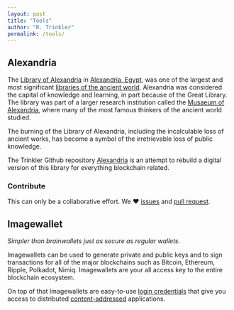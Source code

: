 ```yaml
---
layout: post
title: "Tools"
author: "R. Trinkler"
permalink: /tools/
---
```


## Alexandria

The [Library of Alexandria](https://en.wikipedia.org/wiki/Library_of_Alexandria) in [Alexandria, Egypt](https://en.wikipedia.org/wiki/Alexandria,_Egypt "Alexandria, Egypt"), was one of the largest and most significant [libraries of the ancient world](https://en.wikipedia.org/wiki/List_of_libraries_in_the_ancient_world "List of libraries in the ancient world"). Alexandria was considered the capital of knowledge and learning, in part because of the Great Library. The library was part of a larger research institution called the [Musaeum of Alexandria](https://en.wikipedia.org/wiki/Musaeum "Musaeum"), where many of the most famous thinkers of the ancient world studied.

The burning of the Library of Alexandria, including the incalculable loss of ancient works, has become a symbol of the irretrievable loss of public knowledge.

The Trinkler Github repository [Alexandria](https://github.com/Trinkler/alexandria) is an attempt to rebuild a digital version of this library for everything blockchain related.

### Contribute

This can only be a collaborative effort. We ❤ [issues](https://github.com/Trinkler/alexandria/issues/new) and [pull request](https://github.com/Trinkler/alexandria/fork).

## Imagewallet

_Simpler than brainwallets just as secure as regular wallets._

Imagewallets can be used to generate private and public keys and to sign transactions for all of the major blockchains such as Bitcoin, Ethereum, Ripple, Polkadot, Nimiq. Imagewallets are your all access key to the entire blockchain ecosystem.

On top of that Imagewallets are easy-to-use [login credentials](https://blog.colony.io/securing-local-storage-for-dapps-33dc4d52e1fd) that give you access to distributed [content-addressed](https://ipfs.io) applications.
